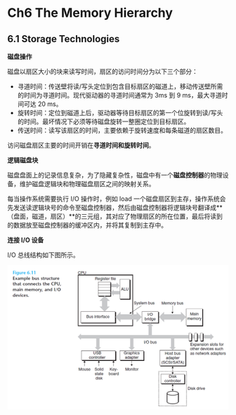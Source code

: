 # Ch6 The Memory Hierarchy

## 6.1 Storage Technologies

**磁盘操作**

磁盘以扇区大小的块来读写时间，扇区的访问时间分为以下三个部分：

* 寻道时间：传送壁将读/写头定位到包含目标扇区的磁道上，移动传送壁所需的时间为寻道时间。现代驱动器的寻道时间通常为 3ms 到 9 ms，最大寻道时间可达 20 ms。
* 旋转时间：定位到磁道上后，驱动器等待目标扇区的第一个位旋转到读/写头的时间。最坏情况下必须等待磁盘旋转一整圈定位到目标扇区。
* 传送时间：读写该扇区的时间，主要依赖于旋转速度和每条磁道的扇区数目。

访问磁盘扇区主要的时间开销在**寻道时间和旋转时间**。



**逻辑磁盘块**

磁盘盘面上的记录信息复杂，为了隐藏复杂性，磁盘中有一个**磁盘控制器**的物理设备，维护磁盘逻辑块和物理磁盘扇区之间的映射关系。

每当操作系统需要执行 I/O 操作时，例如 load 一个磁盘扇区到主存，操作系统会先发送读逻辑块号的命令至磁盘控制器，然后由磁盘控制器将逻辑块号翻译成**（盘面，磁道，扇区）**的三元组，其对应了物理扇区的所在位置，最后将读到的数据放至磁盘控制器的缓冲区内，并将其复制到主存中。



**连接 I/O 设备**

I/O 总线结构如下图所示。

![image-20220426232544037](assets/image-20220426232544037.png)

